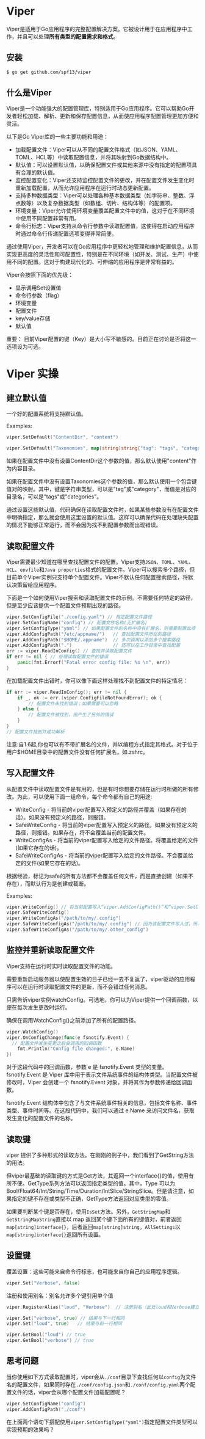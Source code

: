 # Viper

Viper是适用于Go应用程序的完整配置解决方案。它被设计用于在应用程序中工作，并且可以处理**所有类型的配置需求和格式**。
## 安装
```sh
$ go get github.com/spf13/viper
```
## 什么是Viper
Viper是一个功能强大的配置管理库，特别适用于Go应用程序。它可以帮助Go开发者轻松加载、解析、更新和保存配置信息，从而使应用程序配置管理更加方便和灵活。

以下是Go Viper库的一些主要功能和用途：
+ 加载配置文件：Viper可以从不同的配置文件格式（如JSON、YAML、TOML、HCL等）中读取配置信息，并将其映射到Go数据结构中。
+ 默认值：可以设置默认值，以确保配置文件或其他来源中没有指定的配置项具有合理的默认值。
+ 监控配置变化：Viper还支持监控配置文件的更改，并在配置文件发生变化时重新加载配置，从而允许应用程序在运行时动态更新配置。
+ 支持多种数据类型：Viper可以处理各种基本数据类型（如字符串、整数、浮点数等）以及复杂数据类型（如数组、切片、结构体等）的配置项。
+ 环境变量：Viper允许使用环境变量覆盖配置文件中的值，这对于在不同环境中使用不同配置非常有用。
+ 命令行标志：Viper支持从命令行参数中读取配置值，这使得在启动应用程序时通过命令行传递配置选项变得非常简便。

通过使用Viper，开发者可以在Go应用程序中更轻松地管理和维护配置信息，从而实现更高度的灵活性和可配置性，特别是在不同环境（如开发、测试、生产）中使用不同的配置。这对于构建现代化的、可伸缩的应用程序是非常有益的。

Viper会按照下面的优先级：
+ 显示调用Set设置值
+ 命令行参数（flag）
+ 环境变量
+ 配置文件
+ key/value存储
+ 默认值
  
重要： 目前Viper配置的键（Key）是大小写不敏感的。目前正在讨论是否将这一选项设为可选。
# Viper 实操
## 建立默认值
一个好的配置系统将支持默认值。

Examples:
```go
viper.SetDefault("ContentDir", "content")

viper.SetDefault("Taxonomies", map[string]string{"tag": "tags", "category": "categories"})
```

如果在配置文件中没有设置ContentDir这个参数的值，那么默认使用"content"作为内容目录。

如果在配置文件中没有设置Taxonomies这个参数的值，那么默认使用一个包含键值对的映射。其中，键是字符串类型，可以是"tag"或"category"，而值是对应的目录名，可以是"tags"或"categories"。

通过设置这些默认值，代码确保在读取配置文件时，如果某些参数没有在配置文件中明确指定，那么就会使用这里设置的默认值。这样可以确保代码在处理缺失配置的情况下能够正常运行，而不会因为找不到配置参数而出现错误。
## 读取配置文件

Viper需要最少知道在哪里查找配置文件的配置。Viper支持`JSON`、`TOML`、`YAML`、`HCL`、`envfile`和`Java properties`格式的配置文件。Viper可以搜索多个路径，但目前单个Viper实例只支持单个配置文件。Viper不默认任何配置搜索路径，将默认决策留给应用程序。

下面是一个如何使用Viper搜索和读取配置文件的示例。不需要任何特定的路径，但是至少应该提供一个配置文件预期出现的路径。

```go
viper.SetConfigFile("./config.yaml") // 指定配置文件路径
viper.SetConfigName("config") // 配置文件名称(无扩展名)
viper.SetConfigType("yaml") // 如果配置文件的名称中没有扩展名，则需要配置此项
viper.AddConfigPath("/etc/appname/")   // 查找配置文件所在的路径
viper.AddConfigPath("$HOME/.appname")  // 多次调用以添加多个搜索路径
viper.AddConfigPath(".")               // 还可以在工作目录中查找配置
err := viper.ReadInConfig() // 查找并读取配置文件
if err != nil { // 处理读取配置文件的错误
    panic(fmt.Errorf("Fatal error config file: %s \n", err))
}
```

在加载配置文件出错时，你可以像下面这样处理找不到配置文件的特定情况：

```go
if err := viper.ReadInConfig(); err != nil {
    if _, ok := err.(viper.ConfigFileNotFoundError); ok {
        // 配置文件未找到错误；如果需要可以忽略
    } else {
        // 配置文件被找到，但产生了另外的错误
    }
}
// 配置文件找到并成功解析
```

注意:自1.6起,你也可以有不带扩展名的文件，并以编程方式指定其格式。对于位于用户$HOME目录中的配置文件没有任何扩展名，如.zshrc。
## 写入配置文件

从配置文件中读取配置文件是有用的，但是有时你想要存储在运行时所做的所有修改。为此，可以使用下面一组命令，每个命令都有自己的用途:

+ WriteConfig - 将当前的viper配置写入预定义的路径并覆盖（如果存在的话）。如果没有预定义的路径，则报错。
+ SafeWriteConfig - 将当前的viper配置写入预定义的路径。如果没有预定义的路径，则报错。如果存在，将不会覆盖当前的配置文件。
+ WriteConfigAs - 将当前的viper配置写入给定的文件路径。将覆盖给定的文件(如果它存在的话)。
+ SafeWriteConfigAs - 将当前的viper配置写入给定的文件路径。不会覆盖给定的文件(如果它存在的话)。

根据经验，标记为safe的所有方法都不会覆盖任何文件，而是直接创建（如果不存在），而默认行为是创建或截断。

Examples:
```go
viper.WriteConfig() // 将当前配置写入“viper.AddConfigPath()”和“viper.SetConfigName”设置的预定义路径
viper.SafeWriteConfig()
viper.WriteConfigAs("/path/to/my/.config")
viper.SafeWriteConfigAs("/path/to/my/.config") // 因为该配置文件写入过，所以会报错
viper.SafeWriteConfigAs("/path/to/my/.other_config")
```

## 监控并重新读取配置文件

Viper支持在运行时实时读取配置文件的功能。

需要重新启动服务器以使配置生效的日子已经一去不复返了，viper驱动的应用程序可以在运行时读取配置文件的更新，而不会错过任何消息。

只需告诉viper实例watchConfig。可选地，你可以为Viper提供一个回调函数，以便在每次发生更改时运行。

确保在调用WatchConfig()之前添加了所有的配置路径。

```go
viper.WatchConfig()
viper.OnConfigChange(func(e fsnotify.Event) {
  // 配置文件发生变更之后会调用的回调函数
    fmt.Println("Config file changed:", e.Name)
})
```

对于这段代码中的回调函数，参数 e 是 fsnotify.Event 类型的变量。fsnotify.Event 是 Viper 库中用于表示文件系统事件的结构体类型。当配置文件被修改时，Viper 会创建一个 fsnotify.Event 对象，并将其作为参数传递给回调函数。

fsnotify.Event 结构体中包含了与文件系统事件相关的信息，包括文件名称、事件类型、事件时间等。在这段代码中，我们可以通过 e.Name 来访问文件名，获取发生变化的配置文件的名称。
## 读取键

viper 提供了多种形式的读取方法。在刚刚的例子中，我们看到了GetString方法的用法。

但viper最基础的读取键的方式是Get方法，其返回一个interface{}的值，使用有所不便。GetType系列方法可以返回指定类型的值。其中，Type 可以为Bool/Float64/Int/String/Time/Duration/IntSlice/StringSlice。但是请注意，如果指定的键不存在或类型不正确，GetType方法返回对应类型的零值。

如果要判断某个键是否存在，使用`IsSet`方法。另外，`GetStringMap`和`GetStringMapString`直接以 map 返回某个键下面所有的键值对，前者返回`map[string]interface{}`，后者返回`map[string]string`。`AllSettings`以`map[string]interface{}`返回所有设置。
## 设置键

覆盖设置：这些可能来自命令行标志，也可能来自你自己的应用程序逻辑。

```go
viper.Set("Verbose", false)
```

注册和使用别名：别名允许多个键引用单个值
```go
viper.RegisterAlias("loud", "Verbose")  // 注册别名（此处loud和Verbose建立了别名）

viper.Set("verbose", true) // 结果与下一行相同
viper.Set("loud", true)   // 结果与前一行相同

viper.GetBool("loud") // true
viper.GetBool("verbose") // true
```

## 思考问题

当你使用如下方式读取配置时，viper会从`./conf`目录下查找任何以`config`为文件名的配置文件，如果同时存在`./conf/config.json`和`./conf/config.yaml`两个配置文件的话，viper会从哪个配置文件加载配置呢？

```go
viper.SetConfigName("config")
viper.AddConfigPath("./conf")
```

在上面两个语句下搭配使用`viper.SetConfigType("yaml")`指定配置文件类型可以实现预期的效果吗？
